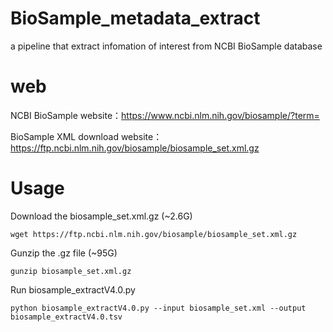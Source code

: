 # BioSample_metadata_extract
a pipeline that extract infomation of interest from NCBI BioSample database
# web
NCBI BioSample website：https://www.ncbi.nlm.nih.gov/biosample/?term=

BioSample XML download website：https://ftp.ncbi.nlm.nih.gov/biosample/biosample_set.xml.gz

# Usage
Download the biosample_set.xml.gz (~2.6G)
```
wget https://ftp.ncbi.nlm.nih.gov/biosample/biosample_set.xml.gz
```
Gunzip the .gz file (~95G)
```
gunzip biosample_set.xml.gz
```
Run biosample_extractV4.0.py
```
python biosample_extractV4.0.py --input biosample_set.xml --output biosample_extractV4.0.tsv
```
